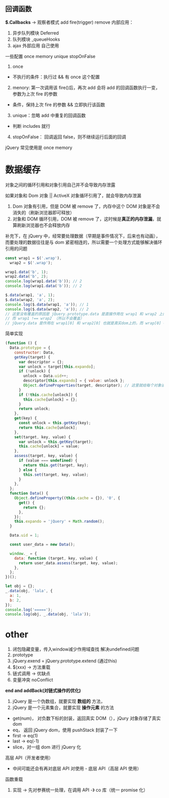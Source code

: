 
## 回调函数

**$.Callbacks** -> 观察者模式 add fire(trigger) remove
内部应用：

1. 异步队列模块 Deferred
2. 队列模块 _queueHooks
3. ajax
   外部应用
   自己使用

一些配置 once memory unique stopOnFalse

1. once

- 不执行的条件：执行过 && 有 once 这个配置

2. menory: 第一次调用该 fire()后，再次 add 会将 add 的回调函数执行一变，参数为上次 fire 的参数

- 条件，保持上次 fire 的参数 && 立即执行该函数

3. unique：忽略 add 中重复的回调函数

- 判断 includes 就行

4. stopOnFalse： 回调返回 false，则不继续运行后面的回调

jQuery 常见使用是 once memory


# 数据缓存

对象之间的循环引用和对象引用自己并不会导致内存泄露

如果对象和 Dom 对象 || ActiveX 对象循环引用了，就会导致内存泄漏

1. Dom 对象有引用，但是 DOM 被 remove 了，内存中这个 DOM 对象是不会消失的（刷新浏览器即可释放）
2. 对象和 DOM 循环引用，DOM 被 remove 了，这时候是**真正的内存泄漏**，就算刷新浏览器也不会释放内存

补充下，在 jQuery 中，经常要处理数据（早期是事件情况下，后来也有动画），而要处理的数据往往是与 dom 紧密相连的，所以需要一个处理方式能够解决循环引用的问题

```js
const wrap1 = $('.wrap'),
  wrap2 = $('.wrap');

wrap1.data('b', 1);
wrap2.data('b', 2);
console.log(wrap1.data('b')); // 2
console.log(wrap1.data('b')); // 2

$.data(wrap1, 'a', 1);
$.data(wrap2, 'a', 2);
console.log($.data(wrap1, 'a')); // 1
console.log($.data(wrap2, 'a')); // 2
// 这里没有覆盖的原因是 jQuery.prototype.data 是直接作用在 wrap1 和 wrap2 上的
// 而 wrap1 !== wrap2 （所以不会覆盖）
// jQuery.data 是作用在 wrap1[0] 和 wrap2[0] 也就是真实dom上的，而 wrap[0] === wrap2[0]
```

简单实现

```js
(function () {
  Data.prototype = {
    constructor: Data,
    getKey(target) {
      var descriptor = {};
      var unlock = target[this.expando];
      if (!unlock) {
        unlock = Data.uid++;
        descriptor[this.expando] = { value: unlock };
        Object.defineProperties(target, descriptor); // 这里就给每个对象设置了 jqueryxxxx: uid
      }
      if (!this.cache[unlock]) {
        this.cache[unlock] = {};
      }
      return unlock;
    },
    get(key) {
      const unlock = this.getKey(key);
      return this.cache[unlock];
    },
    set(target, key, value) {
      var unlock = this.getKey(target);
      this.cache[unlock] = value;
    },
    assess(target, key, value) {
      if (value === undefined) {
        return this.get(target, key);
      } else {
        this.set(target, key, value);
      }
    },
  };
  function Data() {
    Object.defineProperty((this.cache = {}), '0', {
      get() {
        return {};
      },
    });
    this.expando = 'jQuery' + Math.random();
  }

  Data.uid = 1;

  const user_data = new Data();

  window._ = {
    data: function (target, key, value) {
      return user_data.assess(target, key, value);
    },
  };
})();

let obj = {};
_.data(obj, 'lala', {
  a: 1,
  b: 2,
});
console.log('=====');
console.log(obj, _.data(obj, 'lala'));
```



# other 


1. 闭包隐藏变量，传入window减少作用域查找 解决undefined问题
1. prototype 
2. jQuery.exend = jQuery.prototype.extend   (通过this)
3. $(xxx) -> 方法重载
4. 链式调用  -> 优缺点
5. 变量冲突 noConflict

**end and addBack(对链式操作的优化)**

1. jQuery 是一个伪数组，就要实现 **数组的** 方法，
2. jQuery 是一个元素集合，就要实现 **操作元素** 的方法

- get(num)， 对负数下标的封装，返回真实 DOM（），jQury 对象存储了真实 dom
- eq， 返回 jQuery dom，使用 pushStack 封装了一下
- first -> eq(1)
- last -> eq(-1)
- slice，对一组 dom 进行 jQuery 化

高层 API（开发者使用）

- 中间可能还会有再对底层 API 对使用 -
  底层 API（高层 API 使用）

函数重载

1. 实现 -> 先对参赛统一处理，在调用 API -》 co 库（统一 promise 化）
